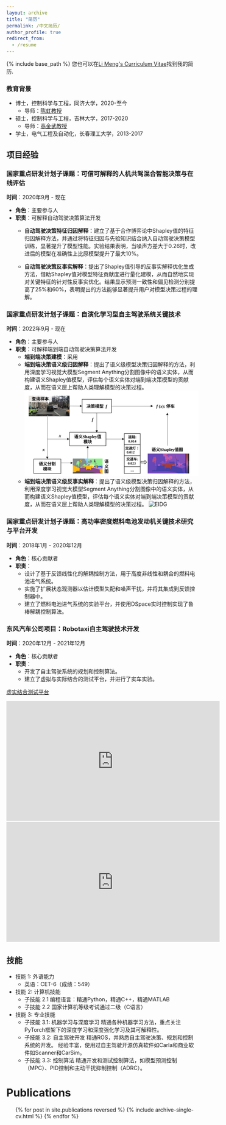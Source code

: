```yaml
---
layout: archive
title: "简历"
permalink: /中文简历/
author_profile: true
redirect_from:
  - /resume
---
```


{% include base_path %}
您也可以在[Li Meng's Curriculum Vitae](../assets/curriculum_vitae.pdf)找到我的简历.

### 教育背景

* 博士，控制科学与工程，同济大学，2020-至今
  * 导师：[陈虹教授](https://see.tongji.edu.cn/info/1376/10290.htm)
* 硕士，控制科学与工程，吉林大学，2017-2020
  * 导师：[高金武教授](http://dce.jlu.edu.cn/info/1182/5274.htm)
* 学士，电气工程及自动化，长春理工大学，2013-2017

## 项目经验


### 国家重点研发计划子课题：可信可解释的人机共驾混合智能决策与在线评估
**时间**：2020年9月 - 现在  
- **角色**：主要参与人  
- **职责**：可解释自动驾驶决策算法开发
  - **自动驾驶决策特征归因解释**：建立了基于合作博弈论中Shapley值的特征归因解释方法，并通过将特征归因与先验知识结合纳入自动驾驶决策模型训练，显著提升了模型性能。实验结果表明，当噪声方差大于0.26时，改进后的模型在准确性上比原模型提升了最大10%。
  
  - **自动驾驶决策反事实解释**：提出了Shapley值引导的反事实解释优化生成方法，借助Shapley值对模型特征贡献度进行量化建模，从而自然地实现对关键特征的针对性反事实优化。结果显示预测一致性和偏见检测分别提高了25%和60%，表明提出的方法能够显著提升用户对模型决策过程的理解。
### 国家重点研发计划子课题：自演化学习型自主驾驶系统关键技术
**时间**：2022年9月 - 现在  
- **角色**：主要参与人  
- **职责**：可解释端到端自动驾驶决策算法开发
  - **端到端决策建模**：采用
  - **端到端决策语义级归因解释**：提出了语义级模型决策归因解释的方法，利用深度学习视觉大模型Segment Anything分割图像中的语义实体，从而构建语义Shapley值模型，评估每个语义实体对端到端决策模型的贡献度，从而在语义层上帮助人类理解模型的决策过程。
  ![EIDG](https://github.com/limeng-1234/limeng-1234.github.io/blob/master/assets/端到端归因svg.svg)
  - **端到端决策语义级反事实解释**：提出了语义级模型决策归因解释的方法，利用深度学习视觉大模型Segment Anything分割图像中的语义实体，从而构建语义Shapley值模型，评估每个语义实体对端到端决策模型的贡献度，从而在语义层上帮助人类理解模型的决策过程。
![EIDG](https://github.com/limeng-1234/EIDG/assets/76480875/770062c3-cb93-4984-a4c7-f72f3fd17fe5)
### 国家重点研发计划子课题：高功率密度燃料电池发动机关键技术研究与平台开发
**时间**：2018年1月 - 2020年12月  
- **角色**：核心贡献者  
- **职责**：
  - 设计了基于反馈线性化的解耦控制方法，用于高度非线性和耦合的燃料电池进气系统。
  - 实施了扩展状态观测器以估计模型失配和噪声干扰，并将其集成到反馈控制器中。
  - 建立了燃料电池进气系统的实验平台，并使用DSpace实时控制实现了鲁棒解耦控制算法。

### 东风汽车公司项目：Robotaxi自主驾驶技术开发
**时间**：2020年12月 - 2021年12月  
- **角色**：核心贡献者  
- **职责**：
  - 开发了自主驾驶系统的规划和控制算法。
  - 建立了虚拟与实际结合的测试平台，并进行了实车实验。


[虚实结合测试平台](https://github.com/limeng-1234/Explanation-system/assets/76480875/aeb61c9a-cab4-4aef-8cbb-1c36a603cd94)

<iframe width="560" height="315" src="https://www.youtube.com/embed/1Ib9VXU_9_E" frameborder="0" allowfullscreen></iframe>

<iframe width="560" height="315" src="https://www.youtube.com/embed/-k2vmTqKoIg" frameborder="0" allowfullscreen></iframe>

## 技能
* 技能 1: 外语能力
  * 英语：CET-6（成绩：549）
* 技能 2: 计算机技能
  * 子技能 2.1 编程语言：精通Python，精通C++，精通MATLAB
  * 子技能 2.2 国家计算机等级考试通过二级（C语言）
* 技能 3: 专业技能
  * 子技能 3.1: 机器学习与深度学习
    精通各种机器学习方法，重点关注PyTorch框架下的深度学习和深度强化学习及其可解释性。
  * 子技能 3.2: 自主驾驶开发
    精通ROS，并熟悉自主驾驶决策、规划和控制系统的开发。
    经验丰富，使用过自主驾驶开源仿真软件如Carla和商业软件如Scanner和CarSim。
  * 子技能 3.3: 控制算法
    精通开发和测试控制算法，如模型预测控制（MPC）、PID控制和主动干扰抑制控制（ADRC）。
  
Publications
======
  <ul>{% for post in site.publications reversed %}
    {% include archive-single-cv.html %}
  {% endfor %}</ul>
